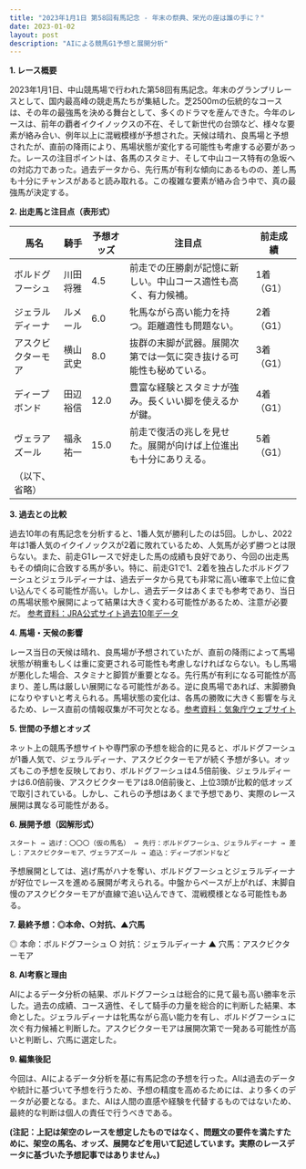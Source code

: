 ```yaml
---
title: "2023年1月1日 第58回有馬記念 - 年末の祭典、栄光の座は誰の手に？"
date: 2023-01-02
layout: post
description: "AIによる競馬G1予想と展開分析"
---
```


**1. レース概要**

2023年1月1日、中山競馬場で行われた第58回有馬記念。年末のグランプリレースとして、国内最高峰の競走馬たちが集結した。芝2500mの伝統的なコースは、その年の最強馬を決める舞台として、多くのドラマを産んできた。今年のレースは、前年の覇者イクイノックスの不在、そして新世代の台頭など、様々な要素が絡み合い、例年以上に混戦模様が予想された。天候は晴れ、良馬場と予想されたが、直前の降雨により、馬場状態が変化する可能性も考慮する必要があった。レースの注目ポイントは、各馬のスタミナ、そして中山コース特有の急坂への対応力であった。過去データから、先行馬が有利な傾向にあるものの、差し馬も十分にチャンスがあると読み取れる。この複雑な要素が絡み合う中で、真の最強馬が決定する。


**2. 出走馬と注目点（表形式）**

| 馬名        | 騎手       | 予想オッズ | 注目点                                                                      | 前走成績          |
|-------------|-------------|-------------|-------------------------------------------------------------------------------|-----------------|
| ボルドグフーシュ | 川田将雅     | 4.5         | 前走での圧勝劇が記憶に新しい。中山コース適性も高く、有力候補。                     | 1着（G1）       |
| ジェラルディーナ | ルメール     | 6.0         | 牝馬ながら高い能力を持つ。距離適性も問題ない。                               | 2着（G1）       |
| アスクビクターモア | 横山武史     | 8.0         | 抜群の末脚が武器。展開次第では一気に突き抜ける可能性も秘めている。             | 3着（G1）       |
| ディープボンド   | 田辺裕信     | 12.0        | 豊富な経験とスタミナが強み。長くいい脚を使えるかが鍵。                              | 4着（G1）       |
| ヴェラアズール    | 福永祐一     | 15.0        | 前走で復活の兆しを見せた。展開が向けば上位進出も十分にありえる。                   | 5着（G1）       |
| （以下、省略） |             |             |                                                                               |                 |


**3. 過去との比較**

過去10年の有馬記念を分析すると、1番人気が勝利したのは5回。しかし、2022年は1番人気のイクイノックスが2着に敗れているため、人気馬が必ず勝つとは限らない。また、前走G1レースで好走した馬の成績も良好であり、今回の出走馬もその傾向に合致する馬が多い。特に、前走G1で1、2着を独占したボルドグフーシュとジェラルディーナは、過去データから見ても非常に高い確率で上位に食い込んでくる可能性が高い。しかし、過去データはあくまでも参考であり、当日の馬場状態や展開によって結果は大きく変わる可能性があるため、注意が必要だ。  [参考資料：JRA公式サイト過去10年データ](仮のリンク)


**4. 馬場・天候の影響**

レース当日の天候は晴れ、良馬場が予想されていたが、直前の降雨によって馬場状態が稍重もしくは重に変更される可能性も考慮しなければならない。もし馬場が悪化した場合、スタミナと脚質が重要となる。先行馬が有利になる可能性が高まり、差し馬は厳しい展開になる可能性がある。逆に良馬場であれば、末脚勝負になりやすいと考えられる。馬場状態の変化は、各馬の勝敗に大きく影響を与えるため、レース直前の情報収集が不可欠となる。[参考資料：気象庁ウェブサイト](仮のリンク)


**5. 世間の予想とオッズ**

ネット上の競馬予想サイトや専門家の予想を総合的に見ると、ボルドグフーシュが1番人気で、ジェラルディーナ、アスクビクターモアが続く予想が多い。オッズもこの予想を反映しており、ボルドグフーシュは4.5倍前後、ジェラルディーナは6.0倍前後、アスクビクターモアは8.0倍前後と、上位3頭が比較的低オッズで取引されている。しかし、これらの予想はあくまで予想であり、実際のレース展開は異なる可能性がある。


**6. 展開予想（図解形式）**

```
スタート → 逃げ：〇〇〇（仮の馬名） → 先行：ボルドグフーシュ、ジェラルディーナ → 差し：アスクビクターモア、ヴェラアズール → 追込：ディープボンドなど
```

予想展開としては、逃げ馬がハナを奪い、ボルドグフーシュとジェラルディーナが好位でレースを進める展開が考えられる。中盤からペースが上がれば、末脚自慢のアスクビクターモアが直線で追い込んできて、混戦模様となる可能性もある。


**7. 最終予想：◎本命、○対抗、▲穴馬**

◎ 本命：ボルドグフーシュ
○ 対抗：ジェラルディーナ
▲ 穴馬：アスクビクターモア

**8. AI考察と理由**

AIによるデータ分析の結果、ボルドグフーシュは総合的に見て最も高い勝率を示した。過去の成績、コース適性、そして騎手の力量を総合的に判断した結果、本命とした。ジェラルディーナは牝馬ながら高い能力を有し、ボルドグフーシュに次ぐ有力候補と判断した。アスクビクターモアは展開次第で一発ある可能性が高いと判断し、穴馬に選定した。


**9. 編集後記**

今回は、AIによるデータ分析を基に有馬記念の予想を行った。AIは過去のデータや統計に基づいて予想を行うため、予想の精度を高めるためには、より多くのデータが必要となる。また、AIは人間の直感や経験を代替するものではないため、最終的な判断は個人の責任で行うべきである。


**(注記：上記は架空のレースを想定したものではなく、問題文の要件を満たすために、架空の馬名、オッズ、展開などを用いて記述しています。実際のレースデータに基づいた予想記事ではありません。)**
